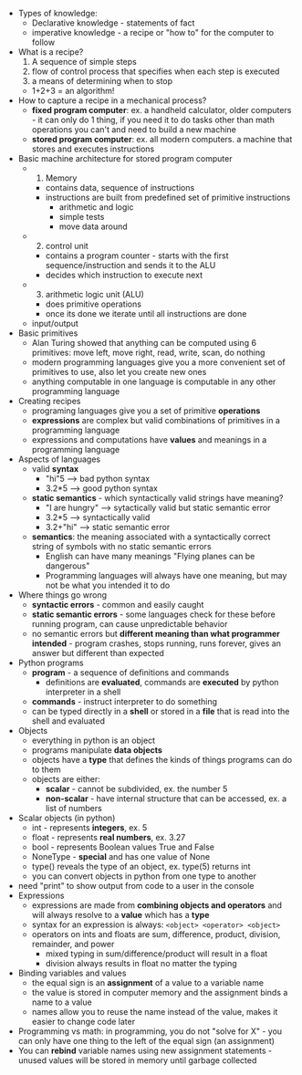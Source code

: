 - Types of knowledge:
	- Declarative knowledge - statements of fact
	- imperative knowledge - a recipe or "how to" for the computer to follow
- What is a recipe?
	1. A sequence of simple steps
	2. flow of control process that specifies when each step is executed
	3. a means of determining when to stop
	- 1+2+3 = an algorithm!
- How to capture a recipe in a mechanical process?
	- **fixed program computer**: ex. a handheld calculator, older computers - it can only do 1 thing, if you need it to do tasks other than math operations you can't and need to build a new machine
	- **stored program computer**: ex. all modern computers. a machine that stores and executes instructions
- Basic machine architecture for stored program computer
	- 1. Memory
		- contains data, sequence of instructions
		- instructions are built from predefined set of primitive instructions
			- arithmetic and logic
			- simple tests
			- move data around
	- 2. control unit
		- contains a program counter - starts with the first sequence/instruction and sends it to the ALU
		- decides which instruction to execute next
	- 3. arithmetic logic unit (ALU)
		- does primitive operations
		- once its done we iterate until all instructions are done
	- input/output
-  Basic primitives
	- Alan Turing showed that anything can be computed using 6 primitives: move left, move right, read, write, scan, do nothing
	- modern programming languages give you a more convenient set of primitives to use, also let you create new ones
	- anything computable in one language is computable in any other programming language
- Creating recipes
	- programing languages give you a set of primitive **operations**
	- **expressions** are complex but valid combinations of primitives in a programming language
	- expressions and computations have **values** and meanings in a programming language
- Aspects of languages
	- valid **syntax**
		- "hi"5 --> bad python syntax
		- 3.2\*5 --> good python syntax
	- **static semantics** - which syntactically valid strings have meaning?
		- "I are hungry" --> sytactically valid but static semantic error
		- 3.2\*5 --> syntactically valid
		- 3.2+"hi" --> static semantic error
	- **semantics**: the meaning associated with a syntactically correct string of symbols with no static semantic errors
		- English can have many meanings "Flying planes can be dangerous"
		- Programming languages will always have one meaning, but may not be what you intended it to do
- Where things go wrong
	- **syntactic errors** - common and easily caught
	- **static semantic errors** - some languages check for these before running program, can cause unpredictable behavior
	- no semantic errors but **different meaning than what programmer intended** - program crashes, stops running, runs forever, gives an answer but different than expected
- Python programs
	- **program** - a sequence of definitions and commands
		- definitions are **evaluated**, commands are **executed** by python interpreter in a shell
	- **commands** - instruct interpreter to do something
	- can be typed directly in a **shell** or stored in a **file** that is read into the shell and evaluated
- Objects
	- everything in python is an object
	- programs manipulate **data objects**
	- objects have a **type** that defines the kinds of things programs can do to them
	- objects are either:
		- **scalar** - cannot be subdivided, ex. the number 5
		- **non-scalar** - have internal structure that can be accessed, ex. a list of numbers
- Scalar objects (in python)
	- int - represents **integers**, ex. 5
	- float - represents **real numbers**, ex. 3.27
	- bool - represents Boolean values True and False
	- NoneType - **special** and has one value of None
	- type() reveals the type of an object, ex. type(5) returns int
	- you can convert objects in python from one type to another
- need "print" to show output from code to a user in the console
- Expressions
	- expressions are made from **combining objects and operators** and will always resolve to a **value** which has a **type**
	- syntax for an expression is always: `<object> <operator> <object>`
	- operators on ints and floats are sum, difference, product, division, remainder, and power
		- mixed typing in sum/difference/product will result in a float
		- division always results in float no matter the typing
- Binding variables and values
	- the equal sign is an **assignment** of a value to a variable name
	- the value is stored in computer memory and the assignment binds a name to a value
	- names allow you to reuse the name instead of the value, makes it easier to change code later
- Programming vs math: in programming, you do not "solve for X" - you can only have one thing to the left of the equal sign (an assignment)
- You can **rebind** variable names using new assignment statements - unused values will be stored in memory until garbage collected